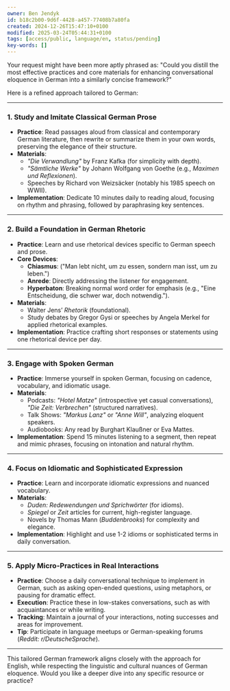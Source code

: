 ```yaml
---
owner: Ben Jendyk
id: b18c2b00-9d6f-4428-a457-77408b7a80fa
created: 2024-12-26T15:47:10+0100
modified: 2025-03-24T05:44:31+0100
tags: [access/public, language/en, status/pending]
key-words: []
---
```


Your request might have been more aptly phrased as: "Could you distill the most effective practices and core materials for enhancing conversational eloquence in German into a similarly concise framework?"

Here is a refined approach tailored to German:

---

### **1. Study and Imitate Classical German Prose**
   - **Practice**: Read passages aloud from classical and contemporary German literature, then rewrite or summarize them in your own words, preserving the elegance of their structure.  
   - **Materials**:  
     - *"Die Verwandlung"* by Franz Kafka (for simplicity with depth).  
     - *"Sämtliche Werke"* by Johann Wolfgang von Goethe (e.g., *Maximen und Reflexionen*).  
     - Speeches by Richard von Weizsäcker (notably his 1985 speech on WWII).  
   - **Implementation**: Dedicate 10 minutes daily to reading aloud, focusing on rhythm and phrasing, followed by paraphrasing key sentences.

---

### **2. Build a Foundation in German Rhetoric**
   - **Practice**: Learn and use rhetorical devices specific to German speech and prose.  
   - **Core Devices**:  
     - **Chiasmus**: ("Man lebt nicht, um zu essen, sondern man isst, um zu leben.")  
     - **Anrede**: Directly addressing the listener for engagement.  
     - **Hyperbaton**: Breaking normal word order for emphasis (e.g., "Eine Entscheidung, die schwer war, doch notwendig.").  
   - **Materials**:  
     - Walter Jens’ *Rhetorik* (foundational).  
     - Study debates by Gregor Gysi or speeches by Angela Merkel for applied rhetorical examples.  
   - **Implementation**: Practice crafting short responses or statements using one rhetorical device per day.

---

### **3. Engage with Spoken German**
   - **Practice**: Immerse yourself in spoken German, focusing on cadence, vocabulary, and idiomatic usage.  
   - **Materials**:  
     - Podcasts: *"Hotel Matze"* (introspective yet casual conversations), *"Die Zeit: Verbrechen"* (structured narratives).  
     - Talk Shows: *"Markus Lanz"* or *"Anne Will"*, analyzing eloquent speakers.  
     - Audiobooks: Any read by Burghart Klaußner or Eva Mattes.  
   - **Implementation**: Spend 15 minutes listening to a segment, then repeat and mimic phrases, focusing on intonation and natural rhythm.

---

### **4. Focus on Idiomatic and Sophisticated Expression**
   - **Practice**: Learn and incorporate idiomatic expressions and nuanced vocabulary.  
   - **Materials**:  
     - *Duden: Redewendungen und Sprichwörter* (for idioms).  
     - *Spiegel* or *Zeit* articles for current, high-register language.  
     - Novels by Thomas Mann (*Buddenbrooks*) for complexity and elegance.  
   - **Implementation**: Highlight and use 1-2 idioms or sophisticated terms in daily conversation.

---

### **5. Apply Micro-Practices in Real Interactions**
   - **Practice**: Choose a daily conversational technique to implement in German, such as asking open-ended questions, using metaphors, or pausing for dramatic effect.  
   - **Execution**: Practice these in low-stakes conversations, such as with acquaintances or while writing.  
   - **Tracking**: Maintain a journal of your interactions, noting successes and areas for improvement.  
   - **Tip**: Participate in language meetups or German-speaking forums (*Reddit: r/DeutscheSprache*).

---

This tailored German framework aligns closely with the approach for English, while respecting the linguistic and cultural nuances of German eloquence. Would you like a deeper dive into any specific resource or practice?